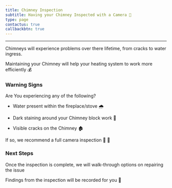 ```yaml
---
title: Chimney Inspection
subtitle: Having your Chimney Inspected with a Camera 📸
type: page
contactus: true
callbackbtn: true
---
```


---

Chimneys will experience problems over there lifetime, from cracks to water ingress.

Maintaining your Chimney will help your heating system to work more efficiently 💰

### Warning Signs

Are You experiencing any of the following?

- Water present within the fireplace/stove 🌧️

- Dark staining around your Chimney block work 🧱

- Visible cracks on the Chimney 🏚️

If so, we recommend a full camera inspection 👷 📸

### Next Steps

Once the inspection is complete, we will walk-through options on repairing the issue

Findings from the inspection will be recorded for you 📀